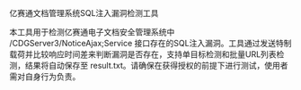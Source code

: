 亿赛通文档管理系统SQL注入漏洞检测工具



本工具用于检测亿赛通电子文档安全管理系统中 /CDGServer3/NoticeAjax;Service 接口存在的SQL注入漏洞。工具通过发送特制载荷并比较响应时间差来判断漏洞是否存在，支持单目标检测和批量URL列表检测，结果将自动保存至 result.txt。请确保在获得授权的前提下进行测试，使用者需对自身行为负责。

